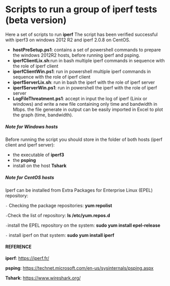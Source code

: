 #  Scripts to run a group of iperf tests (beta version)

Here a set of scripts to run **iperf** 
The script has been verified successful with iperf3 on windows 2012 R2 and iperf 2.0.8 on CentOS.

- **hostPreSetup.ps1**: contains a set of powershell commands  to prepare the windows 2012R2 hosts, before running iperf and psping.
- **iperfClientLix.sh**:run in bash multiple iperf commands in sequence with the role of iperf client
- **iperfClientWin.ps1**: run in powershell multiple iperf commands in sequence with the role of iperf client
- **iperfServerLix.sh**: run in bash the iperf with the role of iperf server
- **iperfServerWin.ps1**: run in powershell the iperf with the role of iperf server
- **LogFileThreatment.ps1**: accept in input the log of iperf (Linix or windows) and write a new file containing only time and bandwidth in Mbps. the file generate in output can be easily imported in Excel to plot the graph (time, bandwidth). 


##### Note for Windows hosts
Before running the script you should store in the folder of both hosts (iperf client and iperf server):

- the executable of **iperf3**
- the **psping**
- install on the host **Tshark**


##### Note for CentOS hosts
Iperf can be installed from Extra Packages for Enterprise Linux (EPEL) repository:

``-`` Checking the package repositories:
**yum repolist**

``-``Check the list of repository:
**ls /etc/yum.repos.d**

``-``install the EPEL repository on the system: **sudo yum install epel-release**

``-`` install iperf on that system:
**sudo yum install iperf**


####  REFERENCE

**iperf**: https://iperf.fr/

**psping**: https://technet.microsoft.com/en-us/sysinternals/psping.aspx

**Tshark**: https://www.wireshark.org/



